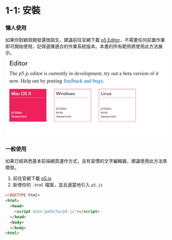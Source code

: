 # 1-1: 安裝
### 懶人使用
如果你對網頁開發還很陌生，建議前往官網下載 [p5 Editor](https://p5js.org/download/#editor)，不需要任何前置作業即可開始使用，記得選擇適合的作業系統版本。本書的所有範例將使用此方法展示。
![](1-1-editors.png)

### 一般使用
如果已經熟悉基本前端網頁運作方式，且有習慣的文字編輯器，建議使用此方法來開發。
1. 前往官網下載 [p5.js](https://github.com/processing/p5.js/releases/download/0.5.2/p5.js)
2. 新增你的 `.html` 檔案，並且適當地引入 `p5.js`

```html
<!DOCTYPE html>
<html>
  <head>
    <script src='path/to/p5.js'></script>
  </head>
  <body>
  </body>
<html>
```
